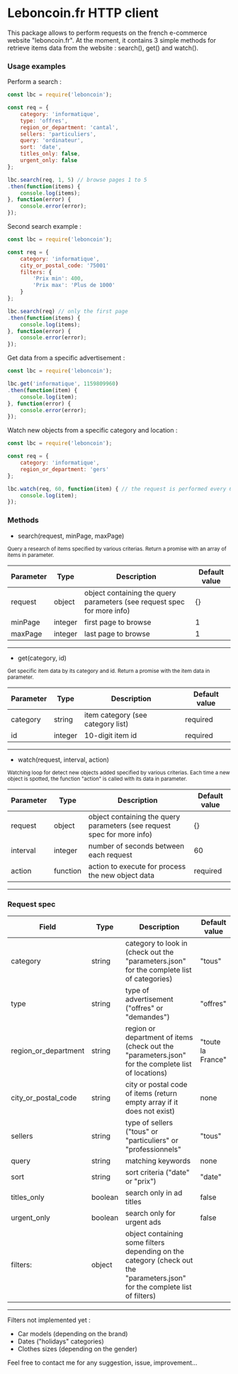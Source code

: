 # Leboncoin.fr HTTP client

This package allows to perform requests on the french e-commerce website "leboncoin.fr". At the moment, it contains 3 simple methods for retrieve items data from the website : search(), get() and watch().

### Usage examples

Perform a search :
```javascript
const lbc = require('leboncoin');

const req = {
    category: 'informatique',
    type: 'offres',
    region_or_department: 'cantal',
    sellers: 'particuliers',
    query: 'ordinateur',
    sort: 'date',
    titles_only: false,
    urgent_only: false
};

lbc.search(req, 1, 5) // browse pages 1 to 5
.then(function(items) {
    console.log(items);
}, function(error) {
    console.error(error);
});
```

Second search example :
```javascript
const lbc = require('leboncoin');

const req = {
	category: 'informatique',
    city_or_postal_code: '75001'
	filters: {
		'Prix min': 400,
		'Prix max': 'Plus de 1000'
	}
};

lbc.search(req) // only the first page
.then(function(items) {
    console.log(items);
}, function(error) {
    console.error(error);
});
```

Get data from a specific advertisement : 
```javascript
const lbc = require('leboncoin');

lbc.get('informatique', 1159809960)
.then(function(item) {
    console.log(item);
}, function(error) {
    console.error(error);
});
```

Watch new objects from a specific category and location :
```javascript
const lbc = require('leboncoin');

const req = {
    category: 'informatique',
    region_or_department: 'gers'
};

lbc.watch(req, 60, function(item) { // the request is performed every 60 seconds
    console.log(item);
});
```

### Methods

- search(request, minPage, maxPage)

<sub>Query a research of items specified by various criterias. Return a promise with an array of items in parameter.</sub>

Parameter | Type    | Description | Default value
--------  | ---     | --- | ---
request   | object  | object containing the query parameters (see request spec for more info) | {}
minPage   | integer | first page to browse | 1
maxPage   | integer | last page to browse | 1


-------
- get(category, id)

<sub>Get specific item data by its category and id. Return a promise with the item data in parameter.</sub>

Parameter | Type    | Description | Default value
--------  | ---     | --- | ---
category  | string | item category (see category list) | required
id | integer | 10-digit item id | required


-------
- watch(request, interval, action)

<sub>Watching loop for detect new objects added specified by various criterias. Each time a new object is spotted, the function "action" is called with its data in parameter.</sub>

Parameter | Type    | Description | Default value
--------  | ---     | --- | ---
request | object | object containing the query parameters (see request spec for more info) | {}
interval | integer | number of seconds between each request | 60
action | function | action to execute for process the new object data | required


-------
### Request spec

Field | Type    | Description | Default value
--------  | ---     | --- | ---
category | string | category to look in (check out the "parameters.json" for the complete list of categories) | "tous"
type | string | type of advertisement ("offres" or "demandes") | "offres"
region_or_department | string | region or department of items (check out the "parameters.json" for the complete list of locations) | "toute la France"
city_or_postal_code | string | city or postal code of items (return empty array if it does not exist) | none
sellers | string | type of sellers ("tous" or "particuliers" or "professionnels" | "tous"
query | string | matching keywords | none
sort | string | sort criteria ("date" or "prix") | "date"
titles_only | boolean | search only in ad titles | false
urgent_only | boolean | search only for urgent ads | false
filters: | object | object containing some filters depending on the category (check out the "parameters.json" for the complete list of filters)

-------
Filters not implemented yet :
* Car models (depending on the brand)
* Dates ("holidays" categories)
* Clothes sizes (depending on the gender)

Feel free to contact me for any suggestion, issue, improvement...

